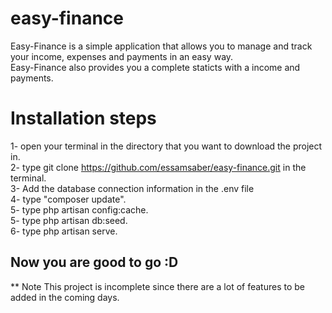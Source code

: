 # easy-finance
Easy-Finance is a simple application that allows you to manage and track your income, expenses and payments in an easy way. <br />
Easy-Finance also provides you a complete staticts with a income and payments. <br />

# Installation steps
1- open your terminal in the directory that you want to download the project in. <br />
2- type git clone https://github.com/essamsaber/easy-finance.git in the terminal. <br />
3- Add the database connection information in the .env file  <br />
4- type "composer update". <br />
5- type php artisan config:cache. <br />
5- type php artisan db:seed. <br />
6- type php artisan serve. <br />

## Now you are good to go :D 

** Note
This project is incomplete since there are a lot of features to be added in the coming days.
